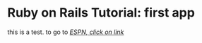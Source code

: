 # Ruby on Rails Tutorial: first app

this is a test. to go to [*ESPN, click on link*](http://espn.com)
